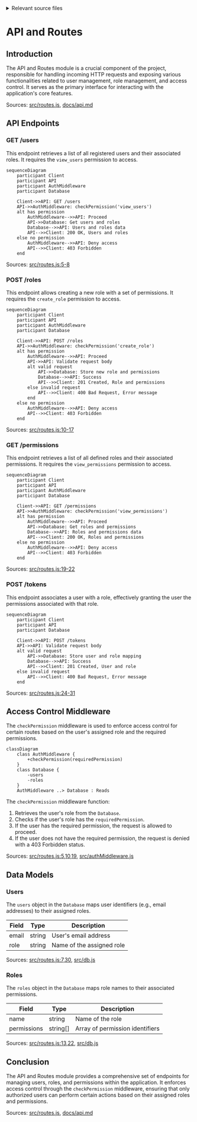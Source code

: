 <details>
<summary>Relevant source files</summary>

The following files were used as context for generating this wiki page:

- [src/routes.js](https://github.com/aanickode/access-control-service/blob/main/src/routes.js)
- [docs/api.md](https://github.com/aanickode/access-control-service/blob/main/docs/api.md)
</details>

# API and Routes

## Introduction

The API and Routes module is a crucial component of the project, responsible for handling incoming HTTP requests and exposing various functionalities related to user management, role management, and access control. It serves as the primary interface for interacting with the application's core features.

Sources: [src/routes.js](), [docs/api.md]()

## API Endpoints

### GET /users

This endpoint retrieves a list of all registered users and their associated roles. It requires the `view_users` permission to access.

```mermaid
sequenceDiagram
    participant Client
    participant API
    participant AuthMiddleware
    participant Database

    Client->>API: GET /users
    API->>AuthMiddleware: checkPermission('view_users')
    alt has permission
        AuthMiddleware-->>API: Proceed
        API->>Database: Get users and roles
        Database-->>API: Users and roles data
        API-->>Client: 200 OK, Users and roles
    else no permission
        AuthMiddleware-->>API: Deny access
        API-->>Client: 403 Forbidden
    end
```

Sources: [src/routes.js:5-8]()

### POST /roles

This endpoint allows creating a new role with a set of permissions. It requires the `create_role` permission to access.

```mermaid
sequenceDiagram
    participant Client
    participant API
    participant AuthMiddleware
    participant Database

    Client->>API: POST /roles
    API->>AuthMiddleware: checkPermission('create_role')
    alt has permission
        AuthMiddleware-->>API: Proceed
        API->>API: Validate request body
        alt valid request
            API->>Database: Store new role and permissions
            Database-->>API: Success
            API-->>Client: 201 Created, Role and permissions
        else invalid request
            API-->>Client: 400 Bad Request, Error message
        end
    else no permission
        AuthMiddleware-->>API: Deny access
        API-->>Client: 403 Forbidden
    end
```

Sources: [src/routes.js:10-17]()

### GET /permissions

This endpoint retrieves a list of all defined roles and their associated permissions. It requires the `view_permissions` permission to access.

```mermaid
sequenceDiagram
    participant Client
    participant API
    participant AuthMiddleware
    participant Database

    Client->>API: GET /permissions
    API->>AuthMiddleware: checkPermission('view_permissions')
    alt has permission
        AuthMiddleware-->>API: Proceed
        API->>Database: Get roles and permissions
        Database-->>API: Roles and permissions data
        API-->>Client: 200 OK, Roles and permissions
    else no permission
        AuthMiddleware-->>API: Deny access
        API-->>Client: 403 Forbidden
    end
```

Sources: [src/routes.js:19-22]()

### POST /tokens

This endpoint associates a user with a role, effectively granting the user the permissions associated with that role.

```mermaid
sequenceDiagram
    participant Client
    participant API
    participant Database

    Client->>API: POST /tokens
    API->>API: Validate request body
    alt valid request
        API->>Database: Store user and role mapping
        Database-->>API: Success
        API-->>Client: 201 Created, User and role
    else invalid request
        API-->>Client: 400 Bad Request, Error message
    end
```

Sources: [src/routes.js:24-31]()

## Access Control Middleware

The `checkPermission` middleware is used to enforce access control for certain routes based on the user's assigned role and the required permissions.

```mermaid
classDiagram
    class AuthMiddleware {
        +checkPermission(requiredPermission)
    }
    class Database {
        -users
        -roles
    }
    AuthMiddleware ..> Database : Reads
```

The `checkPermission` middleware function:

1. Retrieves the user's role from the `Database`.
2. Checks if the user's role has the `requiredPermission`.
3. If the user has the required permission, the request is allowed to proceed.
4. If the user does not have the required permission, the request is denied with a 403 Forbidden status.

Sources: [src/routes.js:5,10,19](), [src/authMiddleware.js]()

## Data Models

### Users

The `users` object in the `Database` maps user identifiers (e.g., email addresses) to their assigned roles.

| Field | Type   | Description                |
|-------|--------|----------------------------|
| email | string | User's email address       |
| role  | string | Name of the assigned role  |

Sources: [src/routes.js:7,30](), [src/db.js]()

### Roles

The `roles` object in the `Database` maps role names to their associated permissions.

| Field       | Type     | Description                       |
|-------------|----------|-----------------------------------|
| name        | string   | Name of the role                  |
| permissions | string[] | Array of permission identifiers   |

Sources: [src/routes.js:13,22](), [src/db.js]()

## Conclusion

The API and Routes module provides a comprehensive set of endpoints for managing users, roles, and permissions within the application. It enforces access control through the `checkPermission` middleware, ensuring that only authorized users can perform certain actions based on their assigned roles and permissions.

Sources: [src/routes.js](), [docs/api.md]()